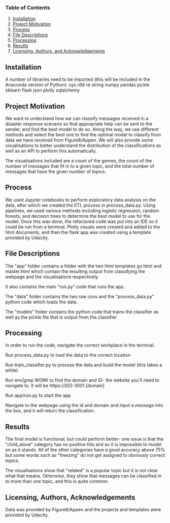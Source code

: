 
### Table of Contents

1. [Installation](#installation)
2. [Project Motivation](#motivation)
3. [Process](#process)
4. [File Descriptions](#files)
5. [Processing](#processing)
6. [Results](#results)
7. [Licensing, Authors, and Acknowledgements](#licensing)

## Installation <a name="installation"></a>
A number of libraries need to be imported (this will be included in the Anaconda version of Python):
sys
nltk
re
string
numpy
pandas
pickle
sklearn
flask
json
plotly
sqlalchemy


## Project Motivation<a name="motivation"></a>

We want to understand how we can classify messages received in a disaster response scenario  so that appropriate help can be sent to the sender, and find the best model to do so. Along the way, we use different methods and select the best one to find the optimal model to classify from data we have received from Figure8/Appen. We will also provide some visualisations to better understand the distribution of the classifications as well as an API to perform this automatically.

The visualisations included are a count of the genres, the count of the number of messages that fit in to a given topic, and the total number of messages that have the given number of topics.

## Process <a name= "process"></a>
We used Jupyter notebooks to perform exploratory data analysis on the data, after which we created the ETL process in process_data.py. 
Using pipelines, we used various methods including logistic regression, random forests, and decision trees to determine the best model to use for the model. Once this was done, the refactored code was put into an IDE so it could be run from a terminal. 
Plotly visuals were created and added to the html documents, and then the flask app was created using a template provided by Udacity.


## File Descriptions <a name="files"></a>

The "app" folder contains a folder with the two html templates go.html and master.html which contain the resulting output from classifying the webpage and the visualisations respectively.

It also contains the main "run.py" code that runs the app.

The "data" folder contains the two raw csvs and the "process_data.py" python code which loads the data.

The "models" folder contains the python code that trains the classifier as well as the pickle file that is output from the classifier

## Processing<a name="processing"></a>

In order to run the code, navigate the correct workplace in the terminal.

Run process_data.py to load the data to the correct location

Run train_classifier.py to process the data and build the model (this takes a while)

Run env|grep WORK to find the domain and ID- the website you'll need to navigate to. It will be https://[ID]-3001.[domain]

Run app/run.py to start the app

Navigate to the webpage using the id and domain and input a message into the box, and it will return the classification.

## Results<a name="results"></a>
The final model is functional, but could perform better- one issue is that the "child_alone" category has no positive hits and so it is impossible to model on as it stands. All of the other categories have a good accuracy above 75% but some words such as "freezing" do not get assigned to obviously correct topics.
  
The visualisations show that "related" is a popular topic but it is not clear what that means. Otherwise, they show that messages can be classified in to more than one topic, and this is quite common.

## Licensing, Authors, Acknowledgements<a name="licensing"></a>

Data was provided by Figure8/Appen and the projects and templates were provided by Udacity.


